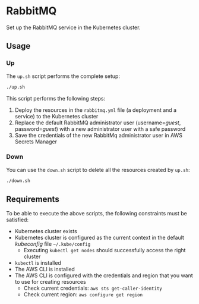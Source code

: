 # RabbitMQ

Set up the RabbitMQ service in the Kubernetes cluster.

## Usage

### Up

The `up.sh` script performs the complete setup:

~~~bash
./up.sh
~~~

This script performs the following steps:

1. Deploy the resources in the `rabbitmq.yml` file (a deployment and a service) to the Kubernetes cluster
2. Replace the default RabbitMQ administrator user (username=*guest*, password=*guest*) with a new administrator user with a safe password
3. Save the credentials of the new RabbitMq administrator user in AWS Secrets Manager

### Down

You can use the `down.sh` script to delete all the resources created by `up.sh`:

~~~bash
./down.sh
~~~

## Requirements

To be able to execute the above scripts, the following constraints must be satisfied:

- Kubernetes cluster exists
- Kubernetes cluster is configured as the current context in the default *kubeconfig* file `~/.kube/config`
    - Executing `kubectl get nodes` should successfully access the right cluster
- `kubectl` is installed
- The AWS CLI is installed
- The AWS CLI is configured with the credentials and region that you want to use for creating resources
    - Check current credentials: `aws sts get-caller-identity`
    - Check current region: `aws configure get region`
